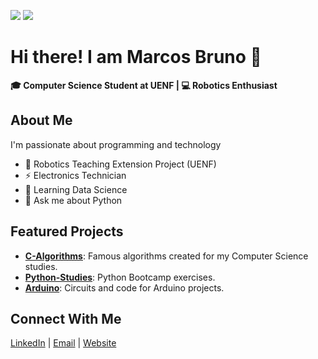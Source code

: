 
![](https://komarev.com/ghpvc/?username=MarcosBrun0&label=Profile%20Visits&color=blue&style=for-the-badge)
![](https://visitor-badge.glitch.me/badge?page_id=MarcosBrun0.MarcosBrun0)




# Hi there! I am Marcos Bruno 👋
**🎓 Computer Science Student at UENF | 💻 Robotics Enthusiast**

## About Me
I'm passionate about programming and technology

- 🦾 Robotics Teaching Extension Project (UENF)
- ⚡ Electronics Technician
- 🧠 Learning Data Science 
- 💬 Ask me about Python

<!--
## Tecnologias e Ferramentas

![Python](https://img.shields.io/badge/-Python-3776AB?style=flat&logo=python&logoColor=white)
![C](https://img.shields.io/badge/-C-A8B9CC?style=flat&logo=c&logoColor=white)
![Linux](https://img.shields.io/badge/-Linux-FCC624?style=flat&logo=linux&logoColor=black)
![SQL](https://img.shields.io/badge/-SQL-4479A1?style=flat&logo=postgresql&logoColor=white)
![Arduino](https://img.shields.io/badge/-Arduino-00979D?style=flat&logo=arduino&logoColor=white)

-->
## Featured Projects
- [**C-Algorithms**](https://github.com/MarcosBrun0/C-Algorithms): Famous algorithms created for my Computer Science studies.
- [**Python-Studies**](https://github.com/MarcosBrun0/Python-Studies): Python Bootcamp exercises.
- [**Arduino**](https://github.com/MarcosBrun0/Arduino): Circuits and code for Arduino projects.

## Connect With Me
[LinkedIn](https://www.linkedin.com/in/MarcosBrun03) | [Email](mailto:mbrunocampos20@gmail.com) | <a href="https://marcosbrun0.github.io/">Website</a>



<!--
**MarcosBrun0/MarcosBrun0** is a ✨ _special_ ✨ repository because its `README.md` (this file) appears on your GitHub profile.

Here are some ideas to get you started:

- 🔭 I’m currently working on ...
- 🌱 I’m currently learning Python
- 👯 I’m looking to collaborate on ...
- 🤔 I’m looking for help with ...
- 💬 Ask me about ...
- 📫 How to reach me: ...
- 😄 Pronouns: ...
- ⚡ Fun fact: ...
-->
